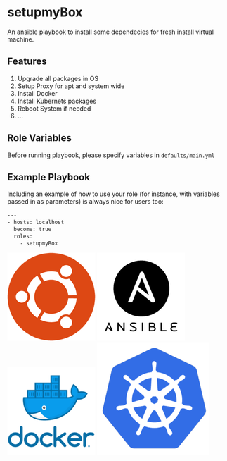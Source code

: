 setupmyBox
=========

An ansible playbook to install some dependecies for fresh install virtual machine.

Features
------------

1. Upgrade all packages in OS
2. Setup Proxy for apt and system wide
3. Install Docker
4. Install Kubernets packages
5. Reboot System if needed
6. ...


Role Variables
--------------

Before running playbook, please specify variables in `defaults/main.yml`


Example Playbook
----------------

Including an example of how to use your role (for instance, with variables passed in as parameters) is always nice for users too:

```
---
- hosts: localhost
  become: true
  roles:
    - setupmyBox

```



![Ubuntu](https://github.com/danitfk/setupmyBox/blob/master/.github/ubuntu.png?raw=true)  ![Ansible](https://github.com/danitfk/setupmyBox/blob/master/.github/ansible.png?raw=true)  ![Docker](https://github.com/danitfk/setupmyBox/blob/master/.github/docker.png?raw=true)  ![Kubernetes](https://github.com/danitfk/setupmyBox/blob/master/.github/kubernetes.png?raw=true)
